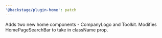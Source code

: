 ```yaml
---
'@backstage/plugin-home': patch
---
```


Adds two new home components - CompanyLogo and Toolkit. Modifies HomePageSearchBar to take in className prop.
